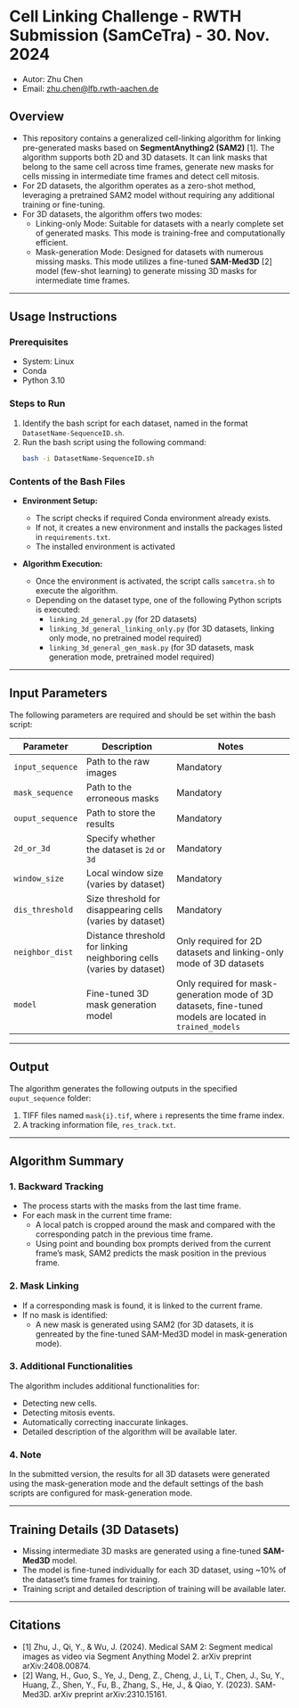 # **Cell Linking Challenge - RWTH Submission (SamCeTra) - 30. Nov. 2024**
- Autor: Zhu Chen 
- Email: zhu.chen@lfb.rwth-aachen.de


## **Overview**  
- This repository contains a generalized cell-linking algorithm for linking pre-generated masks based on **SegmentAnything2 (SAM2)** [1]. The algorithm supports both 2D and 3D datasets. It can link masks that belong to the same cell across time frames, generate new masks for cells missing in intermediate time frames and detect cell mitosis. 
- For 2D datasets, the algorithm operates as a zero-shot method, leveraging a pretrained SAM2 model without requiring any additional training or fine-tuning.
- For 3D datasets, the algorithm offers two modes:
  - Linking-only Mode: Suitable for datasets with a nearly complete set of generated masks. This mode is training-free and computationally efficient.
  - Mask-generation Mode: Designed for datasets with numerous missing masks. This mode utilizes a fine-tuned **SAM-Med3D** [2] model (few-shot learning) to generate missing 3D masks for intermediate time frames.
---

## **Usage Instructions**

### **Prerequisites**
- System: Linux
- Conda  
- Python 3.10

### **Steps to Run**  
1. Identify the bash script for each dataset, named in the format `DatasetName-SequenceID.sh`.  
3. Run the bash script using the following command:  
   ```bash
   bash -i DatasetName-SequenceID.sh
   ```

### **Contents of the Bash Files**  
- **Environment Setup:**  
  - The script checks if required Conda environment already exists. 
  - If not, it creates a new environment and installs the packages listed in `requirements.txt`.
  - The installed environment is activated  

- **Algorithm Execution:**  
  - Once the environment is activated, the script calls `samcetra.sh` to execute the algorithm.  
  - Depending on the dataset type, one of the following Python scripts is executed:  
    - `linking_2d_general.py` (for 2D datasets)  
    - `linking_3d_general_linking_only.py` (for 3D datasets, linking only mode, no pretrained model required)
    - `linking_3d_general_gen_mask.py` (for 3D datasets, mask generation mode, pretrained model required)


---

## **Input Parameters**
The following parameters are required and should be set within the bash script:  

| Parameter         | Description                                                                                  | Notes                                                |
|--------------------|----------------------------------------------------------------------------------------------|------------------------------------------------------|
| `input_sequence`      | Path to the raw images                                                                       | Mandatory                                            |
| `mask_sequence`       | Path to the erroneous masks                                                                  | Mandatory                                            |
| `ouput_sequence`        | Path to store the results                                                                    | Mandatory                                            |
| `2d_or_3d`       | Specify whether the dataset is `2d` or `3d`                                                  | Mandatory                                            |
| `window_size`            | Local window size (varies by dataset)                                                        | Mandatory                                            |
| `dis_threshold`   | Size threshold for disappearing cells (varies by dataset)                                    | Mandatory                                            |
| `neighbor_dist`   | Distance threshold for linking neighboring cells (varies by dataset)                         | Only required for 2D datasets and linking-only mode of 3D datasets                           |
| `model`           | Fine-tuned 3D mask generation model      | Only required for mask-generation mode of 3D datasets, fine-tuned models are located in `trained_models`                    |

---

## **Output**
The algorithm generates the following outputs in the specified `ouput_sequence` folder:  
1. TIFF files named `mask{i}.tif`, where `i` represents the time frame index.  
2. A tracking information file, `res_track.txt`.  

---

## **Algorithm Summary**

### **1. Backward Tracking**
- The process starts with the masks from the last time frame.  
- For each mask in the current time frame:  
  - A local patch is cropped around the mask and compared with the corresponding patch in the previous time frame.  
  - Using point and bounding box prompts derived from the current frame’s mask, SAM2 predicts the mask position in the previous frame.  

### **2. Mask Linking**
- If a corresponding mask is found, it is linked to the current frame.  
- If no mask is identified:  
  - A new mask is generated using SAM2 (for 3D datasets, it is genreated by the fine-tuned SAM-Med3D model in mask-generation mode).  

### **3. Additional Functionalities**
The algorithm includes additional functionalities for:  
- Detecting new cells.  
- Detecting mitosis events.  
- Automatically correcting inaccurate linkages.
- Detailed description of the algorithm will be available later.  

### **4. Note**
In the submitted version, the results for all 3D datasets were generated using the mask-generation mode and the default settings of the bash scripts are configured for mask-generation mode.

---

## **Training Details (3D Datasets)**
- Missing intermediate 3D masks are generated using a fine-tuned **SAM-Med3D** model.  
- The model is fine-tuned individually for each 3D dataset, using ~10% of the dataset’s time frames for training. 
- Training script and detailed description of training will be available later. 

---

## **Citations**
- [1] Zhu, J., Qi, Y., & Wu, J. (2024). Medical SAM 2: Segment medical images as video via Segment Anything Model 2. arXiv preprint arXiv:2408.00874.
- [2] Wang, H., Guo, S., Ye, J., Deng, Z., Cheng, J., Li, T., Chen, J., Su, Y., Huang, Z., Shen, Y., Fu, B., Zhang, S., He, J., & Qiao, Y. (2023). SAM-Med3D. arXiv preprint arXiv:2310.15161.
